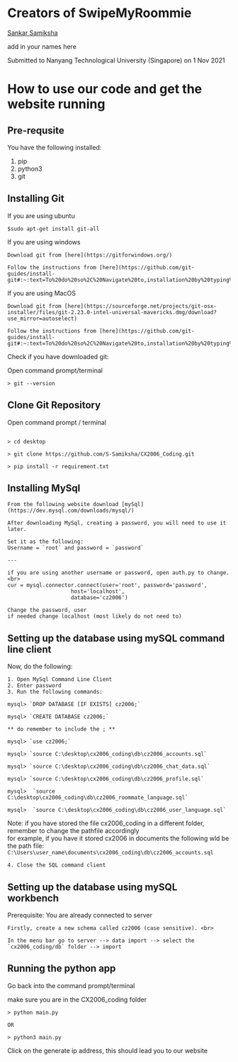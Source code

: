 # Creators of SwipeMyRoommie
[Sankar Samiksha](https://github.com/S-Samiksha)

add in your names here 




Submitted to Nanyang Technological University (Singapore) on 1 Nov 2021

# How to use our code and get the website running 

## Pre-requsite
You have the following installed:
1. pip
2. python3
3. git 

## Installing Git

If you are using ubuntu <br>
~~~
$sudo apt-get install git-all
~~~

If you are using windows<br>

~~~
Download git from [here](https://gitforwindows.org/)

Follow the instructions from [here](https://github.com/git-guides/install-git#:~:text=To%20do%20so%2C%20Navigate%20to,installation%20by%20typing%3A%20git%20version%20)

~~~

If you are using MacOS <br>
~~~
Download git from [here](https://sourceforge.net/projects/git-osx-installer/files/git-2.23.0-intel-universal-mavericks.dmg/download?use_mirror=autoselect)

Follow the instructions from [here](https://github.com/git-guides/install-git#:~:text=To%20do%20so%2C%20Navigate%20to,installation%20by%20typing%3A%20git%20version%20)
~~~

Check if you have downloaded git:

Open command prompt/terminal 
~~~
> git --version 
~~~

## Clone Git Repository
Open command prompt / terminal 

~~~

> cd desktop

> git clone https://github.com/S-Samiksha/CX2006_Coding.git

> pip install -r requirement.txt

~~~


## Installing MySql

~~~
From the following website download [mySql](https://dev.mysql.com/downloads/mysql/) 

After downloading MySql, creating a password, you will need to use it later. 

Set it as the following:
Username = `root` and password = `password` 

---

if you are using another username or password, open auth.py to change. <br>
cur = mysql.connector.connect(user='root', password='password',
                    host='localhost',
                    database='cz2006')

Change the password, user 
if needed change localhost (most likely do not need to)
~~~


## Setting up the database using mySQL command line client 
Now, do the following:
~~~
1. Open MySql Command Line Client 
2. Enter password 
3. Run the following commands:

mysql> `DROP DATABASE [IF EXISTS] cz2006;`

mysql> `CREATE DATABASE cz2006;` 

** do remember to include the ; **

mysql> `use cz2006;`

mysql> `source C:\desktop\cx2006_coding\db\cz2006_accounts.sql`

mysql> `source C:\desktop\cx2006_coding\db\cz2006_chat_data.sql` 

mysql> `source C:\desktop\cx2006_coding\db\cz2006_profile.sql` 

mysql>  `source C:\desktop\cx2006_coding\db\cz2006_roommate_language.sql`

mysql>  `source C:\desktop\cx2006_coding\db\cz2006_user_language.sql` 

~~~

Note: if you have stored the file cx2006_coding in a different folder, remember to change the pathfile accordingly<br>
for example, if you have it stored cx2006 in documents the following wld be the path file:<br>
`C:\Users\user_name\documents\cx2006_coding\db\cz2006_accounts.sql`

~~~
4. Close the SQL command client 
~~~


## Setting up the database using mySQL workbench 
Prerequisite: You are already connected to server <br>

~~~
Firstly, create a new schema called cz2006 (case sensitive). <br>

In the menu bar go to server --> data import --> select the `cx2006_coding/db` folder --> import 

~~~

## Running the python app

Go back into the command prompt/terminal 

make sure you are in the CX2006_coding folder

~~~
> python main.py 

OR 

> python3 main.py

~~~

Click on the generate ip address, this should lead you to our website







